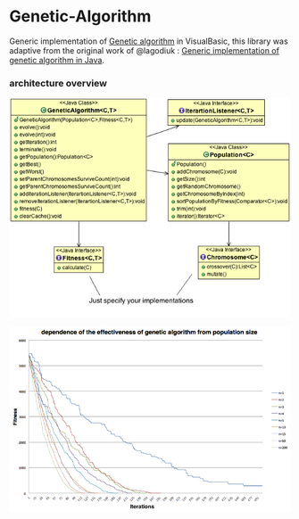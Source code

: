 Genetic-Algorithm
=================

Generic implementation of [Genetic algorithm](http://en.wikipedia.org/wiki/Genetic_algorithm) in VisualBasic, this library was adaptive from the original work of @lagodiuk : [Generic implementation of genetic algorithm in Java](https://github.com/lagodiuk/genetic-algorithm).

### architecture overview ###
![Architecture](./about/architecture.png)

![Population size](./about/population_size.png)